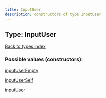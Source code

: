 ```yaml
---
title: InputUser
description: constructors of type InputUser
---
```

## Type: InputUser  
[Back to types index](index.md)



### Possible values (constructors):

[inputUserEmpty](../constructors/inputUserEmpty.md)  

[inputUserSelf](../constructors/inputUserSelf.md)  

[inputUser](../constructors/inputUser.md)  

